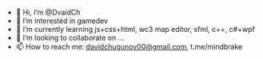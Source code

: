 - 👋 Hi, I’m @DvaidCh
- 👀 I’m interested in gamedev
- 🌱 I’m currently learning js+css+html, wc3 map editor, sfml, c++, c#+wpf
- 💞️ I’m looking to collaborate on ...
- 📫 How to reach me: davidchugunov00@gmail.com, t.me/mindbrake

<!---
DvaidCh/DvaidCh is a ✨ special ✨ repository because its `README.md` (this file) appears on your GitHub profile.
You can click the Preview link to take a look at your changes.
--->
